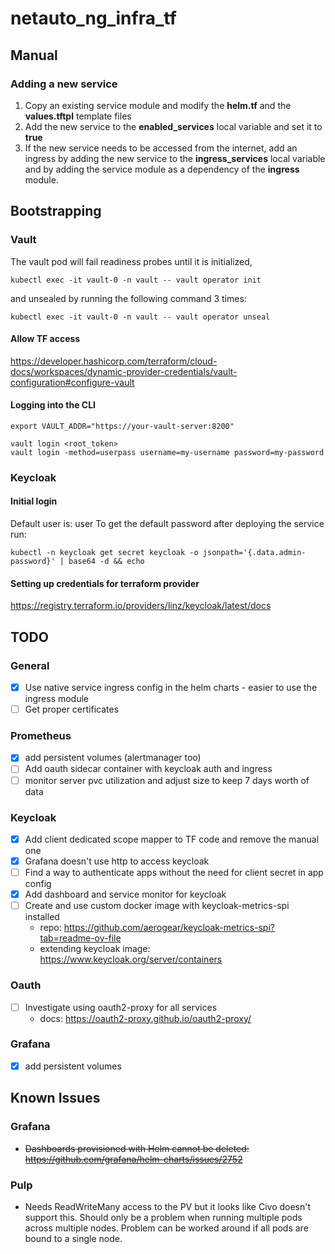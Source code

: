 # netauto_ng_infra_tf

## Manual
### Adding a new service
1. Copy an existing service module and modify the **helm.tf** and the **values.tftpl** template files
2. Add the new service to the **enabled_services** local variable and set it to **true**
3. If the new service needs to be accessed from the internet, add an ingress by adding the new service to the **ingress_services** local variable and by adding the service module as a dependency of the **ingress** module.

## Bootstrapping
### Vault
The vault pod will fail readiness probes until it is initialized,
```
kubectl exec -it vault-0 -n vault -- vault operator init
```
and unsealed by running the following command 3 times:

```
kubectl exec -it vault-0 -n vault -- vault operator unseal
```

#### Allow TF access
https://developer.hashicorp.com/terraform/cloud-docs/workspaces/dynamic-provider-credentials/vault-configuration#configure-vault

#### Logging into the CLI
```
export VAULT_ADDR="https://your-vault-server:8200"

vault login <root_token>
vault login -method=userpass username=my-username password=my-password
```

### Keycloak
#### Initial login
Default user is: user
To get the default password after deploying the service run:
```
kubectl -n keycloak get secret keycloak -o jsonpath='{.data.admin-password}' | base64 -d && echo
```

#### Setting up credentials for terraform provider
https://registry.terraform.io/providers/linz/keycloak/latest/docs

## TODO
### General
- [x] Use native service ingress config in the helm charts - easier to use the ingress module
- [ ] Get proper certificates

### Prometheus
- [x] add persistent volumes (alertmanager too)
- [ ] Add oauth sidecar container with keycloak auth and ingress
- [ ] monitor server pvc utilization and adjust size to keep 7 days worth of data

### Keycloak
- [x] Add client dedicated scope mapper to TF code and remove the manual one
- [x] Grafana doesn't use http to access keycloak
- [ ] Find a way to authenticate apps without the need for client secret in app config
- [x] Add dashboard and service monitor for keycloak
- [ ] Create and use custom docker image with keycloak-metrics-spi installed
    - repo: https://github.com/aerogear/keycloak-metrics-spi?tab=readme-ov-file
    - extending keycloak image: https://www.keycloak.org/server/containers

### Oauth
- [ ] Investigate using oauth2-proxy for all services
    - docs: https://oauth2-proxy.github.io/oauth2-proxy/

### Grafana
- [x] add persistent volumes

## Known Issues
### Grafana
- ~~Dashboards provisioned with Helm cannot be deleted: https://github.com/grafana/helm-charts/issues/2752~~

### Pulp
- Needs ReadWriteMany access to the PV but it looks like Civo doesn't support this. Should only be a problem when running multiple pods across multiple nodes. Problem can be worked around if all pods are bound to a single node.
